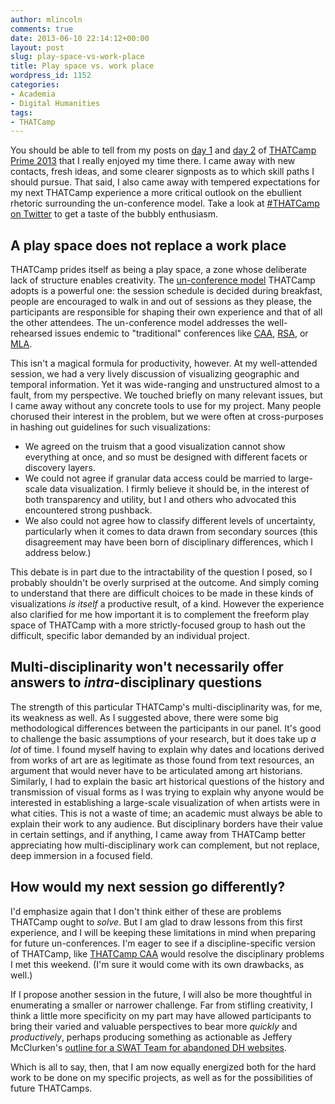 ```yaml
---
author: mlincoln
comments: true
date: 2013-06-10 22:14:12+00:00
layout: post
slug: play-space-vs-work-place
title: Play space vs. work place
wordpress_id: 1152
categories:
- Academia
- Digital Humanities
tags:
- THATCamp
---
```


You should be able to tell from my posts on [day 1](http://matthewlincoln.net/2013/06/07/thatcamp-prime-2013-day-1.html) and [day 2](http://matthewlincoln.net/2013/06/08/thatcamp-prime-2013-day-2.html) of [THATCamp Prime 2013](http://chnm2013.thatcamp.org) that I really enjoyed my time there. I came away with new contacts, fresh ideas, and some clearer signposts as to which skill paths I should pursue. That said, I also came away with tempered expectations for my next THATCamp experience a more critical outlook on the ebullient rhetoric surrounding the un-conference model. Take a look at [#THATCamp on Twitter](https://twitter.com/search?q=%23thatcamp) to get a taste of the bubbly enthusiasm.


## A play space does not replace a work place


THATCamp prides itself as being a play space, a zone whose deliberate lack of structure enables creativity. The [un-conference model](http://chnm2013.thatcamp.org/thatcamp-101/) THATCamp adopts is a powerful one: the session schedule is decided during breakfast, people are encouraged to walk in and out of sessions as they please, the participants are responsible for shaping their own experience and that of all the other attendees. The un-conference model addresses the well-rehearsed issues endemic to "traditional" conferences like [CAA](http://www.collegeart.org/conference/), [RSA](http://www.rsa.org/?page=2014NewYork), or [MLA](http://www.mla.org/convention).

This isn't a magical formula for productivity, however. At my well-attended session, we had a very lively discussion of visualizing geographic and temporal information. Yet it was wide-ranging and unstructured almost to a fault, from my perspective. We touched briefly on many relevant issues, but I came away without any concrete tools to use for my project. Many people chorused their interest in the problem, but we were often at cross-purposes in hashing out guidelines for such visualizations:
	
  * We agreed on the truism that a good visualization cannot show everything at once, and so must be designed with different facets or discovery layers.
  * We could not agree if granular data access could be married to large-scale data visualization. I firmly believe it should be, in the interest of both transparency and utility, but I and others who advocated this encountered strong pushback.
  * We also could not agree how to classify different levels of uncertainty, particularly when it comes to data drawn from secondary sources (this disagreement may have been born of disciplinary differences, which I address below.)


This debate is in part due to the intractability of the question I posed, so I probably shouldn't be overly surprised at the outcome. And simply coming to understand that there are difficult choices to be made in these kinds of visualizations *is itself* a productive result, of a kind. However the experience also clarified for me how important it is to complement the freeform play space of THATCamp with a more strictly-focused group to hash out the difficult, specific labor demanded by an individual project.


## Multi-disciplinarity won't necessarily offer answers to *intra*-disciplinary questions


The strength of this particular THATCamp's multi-disciplinarity was, for me, its weakness as well. As I suggested above, there were some big methodological differences between the participants in our panel. It's good to challenge the basic assumptions of your research, but it does take up *a lot* of time. I found myself having to explain why dates and locations derived from works of art are as legitimate as those found from text resources, an argument that would never have to be articulated among art historians. Similarly, I had to explain the basic art historical questions of the history and transmission of visual forms as I was trying to explain why anyone would be interested in establishing a large-scale visualization of when artists were in what cities. This is not a waste of time; an academic must always be able to explain their work to any audience. But disciplinary borders have their value in certain settings, and if anything, I came away from THATCamp better appreciating how multi-disciplinary work can complement, but not replace, deep immersion in a focused field.


## How would my next session go differently?


I'd emphasize again that I don't think either of these are problems THATCamp ought to *solve*. But I am glad to draw lessons from this first experience, and I will be keeping these limitations in mind when preparing for future un-conferences. I'm eager to see if a discipline-specific version of THATCamp, like [THATCamp CAA](http://caa2013.thatcamp.org) would resolve the disciplinary problems I met this weekend. (I'm sure it would come with its own drawbacks, as well.)

If I propose another session in the future, I will also be more thoughtful in enumerating a smaller or narrower challenge. Far from stifling creativity, I think a little more specificity on my part may have allowed participants to bring their varied and valuable perspectives to bear more *quickly* and *productively*, perhaps producing something as actionable as Jeffery McClurken's [outline for a SWAT Team for abandoned DH websites](http://chnm2013.thatcamp.org/notepads/swat-team-for-old-dh-sites/).

Which is all to say, then, that I am now equally energized both for the hard work to be done on my specific projects, as well as for the possibilities of future THATCamps.


